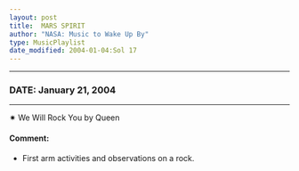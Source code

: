 ```yaml
---
layout: post
title:  MARS SPIRIT
author: "NASA: Music to Wake Up By"
type: MusicPlaylist
date_modified: 2004-01-04:Sol 17
---
```


----
### DATE: January 21, 2004
----
✷ We Will Rock You by Queen

#### Comment:
* First arm activities and observations on a rock.
